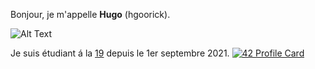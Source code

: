 Bonjour, je m'appelle <strong>Hugo</strong> (hgoorick).

![Alt Text](https://media1.giphy.com/media/fXhdgo6ERFLukIcmX3/giphy.gif?cid=ecf05e47x6ekitmgxpt3yezi9r0v1g3fg4m25mjk7s5qid9g&rid=giphy.gif&ct=g)

Je suis étudiant á la <a href="https://www.s19.be">19</a> depuis le 1er septembre 2021.
[![42 Profile Card](https://1337-readme.vercel.app/api/profile?cursus=42cursus&dark=true&email=hide&leet_logo=hide&login=hgoorick)](https://profile.intra.42.fr/users/tzeck)
